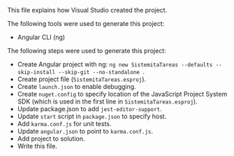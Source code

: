 This file explains how Visual Studio created the project.

The following tools were used to generate this project:
- Angular CLI (ng)

The following steps were used to generate this project:
- Create Angular project with ng: `ng new SistemitaTareas --defaults --skip-install --skip-git --no-standalone `.
- Create project file (`SistemitaTareas.esproj`).
- Create `launch.json` to enable debugging.
- Create `nuget.config` to specify location of the JavaScript Project System SDK (which is used in the first line in `SistemitaTareas.esproj`).
- Update package.json to add `jest-editor-support`.
- Update `start` script in `package.json` to specify host.
- Add `karma.conf.js` for unit tests.
- Update `angular.json` to point to `karma.conf.js`.
- Add project to solution.
- Write this file.
